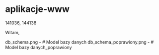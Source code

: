 # aplikacje-www
141036, 144138

Witam, 
 
 db_schema.png - # Model bazy danych
  db_schema_poprawiony.png - # Model bazy danych_poprawiony

